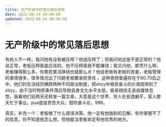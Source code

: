 ```yaml
---
title: 无产阶级中的常见落后思想
date: 2022-08-24 00:00:00
updated: 2022-08-24 00:00:00
---
```


# 无产阶级中的常见落后思想

有些人不一样。我问他有没有被压榨？他说压榨了；但我问他这是不是正常的？他说正常，老板压榨我是应该的，他不压榨我我不能赚钱；我又问他，那凭什么啊，老板赚得那么多，你累死累活挣钱也就那么点？他说老板有老板的苦衷，老板管理的事情很多，很多情况出了问题老板要承担责任 。这种思想普遍存在于60.70后之中，他们的生活经历横跨两种不同政治制度，把shzy中艰苦奋斗的价值观带到了zbzy，由于当时物质条件落后导致自身文化水平太低，极易相信无良自媒体忽悠，我看他们前两天还转发一篇文章，大意是这个世界，穷人在安逸躺平，富人整天忙于事业，pua底层劳苦大众，鼓吹奋斗论，996。

真实。补充一个：老板做了什么错误决策，他一定有他独到的见解，有你掌握不了的信息，你不知道他怎么想，但他能当老板肯定有他优秀的地方。
